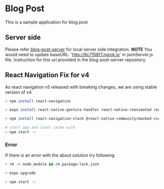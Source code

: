 # Blog Post
This is a sample application for blog post


## Server side
Please refer [blog-post-server](https://github.com/pervezalam777/blog-post-server) for local server side integration.
**NOTE** You would need to update baseURL: 'http://6c7158f7.ngrok.io' in jsonServer.js file. Instruction for this url provided in the blog-post-server repository.

## React Navigation Fix for v4
As react navigation v5 released with breaking changes, we are using stable version of v4

```bash
> npm install react-navigation

> expo install react-native-gesture-handler react-native-reanimated react-native-screens react-native-safe-area-context @react-native-community/masked-view

> npm install react-navigation-stack @react-native-community/masked-view

# start app and clear cache with 
> npm start -c
```

### Error
If there is an error with the about solution try following

```bash
> rm -r node_module && rm package-lock.json

> expo upgrade

> npm start -c
```

